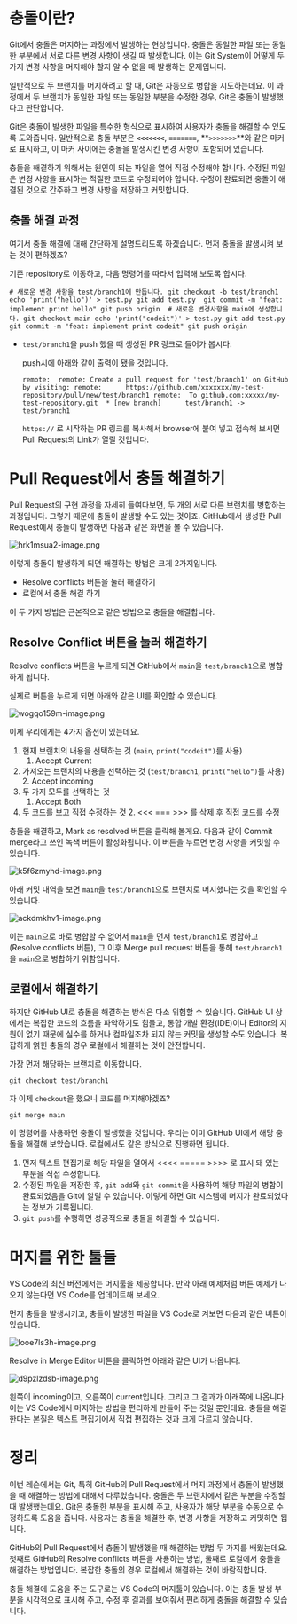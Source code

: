 # 충돌이란?

Git에서 충돌은 머지하는 과정에서 발생하는 현상입니다. 충돌은 동일한 파일 또는 동일한 부분에서 서로 다른 변경 사항이 생길 때 발생합니다. 이는 Git System이 어떻게 두 가지 변경 사항을 머지해야 할지 알 수 없을 때 발생하는 문제입니다.

일반적으로 두 브랜치를 머지하려고 할 때, Git은 자동으로 병합을 시도하는데요. 이 과정에서 두 브랜치가 동일한 파일 또는 동일한 부분을 수정한 경우, Git은 충돌이 발생했다고 판단합니다.

Git은 충돌이 발생한 파일을 특수한 형식으로 표시하여 사용자가 충돌을 해결할 수 있도록 도와줍니다. 일반적으로 충돌 부분은 **`<<<<<<<`**, **`=======`**, **`>>>>>>>`**와 같은 마커로 표시하고, 이 마커 사이에는 충돌을 발생시킨 변경 사항이 포함되어 있습니다.

충돌을 해결하기 위해서는 원인이 되는 파일을 열어 직접 수정해야 합니다. 수정된 파일은 변경 사항을 표시하는 적절한 코드로 수정되어야 합니다. 수정이 완료되면 충돌이 해결된 것으로 간주하고 변경 사항을 저장하고 커밋합니다.

## 충돌 해결 과정

여기서 충돌 해결에 대해 간단하게 설명드리도록 하겠습니다. 먼저 충돌을 발생시켜 보는 것이 편하겠죠?

기존 repository로 이동하고, 다음 명령어를 따라서 입력해 보도록 합시다.

`# 새로운 변경 사항을 test/branch1에 만듭니다. git checkout -b test/branch1 echo 'print("hello")' > test.py git add test.py  git commit -m "feat: implement print hello" git push origin  # 새로운 변경사항을 main에 생성합니다. git checkout main echo 'print("codeit")' > test.py git add test.py git commit -m "feat: implement print codeit" git push origin`

- `test/branch1`을 push 했을 때 생성된 PR 링크로 들어가 봅시다.
    
    push시에 아래와 같이 출력이 됐을 것입니다.
    
    `remote:  remote: Create a pull request for 'test/branch1' on GitHub by visiting: remote:      https://github.com/xxxxxxx/my-test-repository/pull/new/test/branch1 remote:  To github.com:xxxxx/my-test-repository.git  * [new branch]      test/branch1 -> test/branch1`
    
    `https://` 로 시작하는 PR 링크를 복사해서 browser에 붙여 넣고 접속해 보시면 Pull Request의 Link가 열릴 것입니다.
    

# Pull Request에서 충돌 해결하기

Pull Request의 구현 과정을 자세히 들여다보면, 두 개의 서로 다른 브랜치를 병합하는 과정입니다. 그렇기 때문에 충돌이 발생할 수도 있는 것이죠. GitHub에서 생성한 Pull Request에서 충돌이 발생하면 다음과 같은 화면을 볼 수 있습니다.

![hrk1msua2-image.png](https://bakey-api.codeit.kr/api/files/resource?root=static&seqId=6650&version=&directory=hrk1msua2-image.png&name=hrk1msua2-image.png)

이렇게 충돌이 발생하게 되면 해결하는 방법은 크게 2가지입니다.

- Resolve conflicts 버튼을 눌러 해결하기
- 로컬에서 충돌 해결 하기

이 두 가지 방법은 근본적으로 같은 방법으로 충돌을 해결합니다.

## Resolve Conflict 버튼을 눌러 해결하기

Resolve conflicts 버튼을 누르게 되면 GitHub에서 `main`을 `test/branch1`으로 병합하게 됩니다.

실제로 버튼을 누르게 되면 아래와 같은 UI를 확인할 수 있습니다.

![wogqo159m-image.png](https://bakey-api.codeit.kr/api/files/resource?root=static&seqId=6650&version=&directory=wogqo159m-image.png&name=wogqo159m-image.png)

이제 우리에게는 4가지 옵션이 있는데요.

1. 현재 브랜치의 내용을 선택하는 것 (`main`, `print("codeit")`를 사용)
    1. Accept Current
2. 가져오는 브랜치의 내용을 선택하는 것 (`test/branch1`, `print("hello")`를 사용)
    2. Accept incoming
3. 두 가지 모두를 선택하는 것
    1. Accept Both
4. 두 코드를 보고 직접 수정하는 것
    2. <<< === >>> 를 삭제 후 직접 코드를 수정

충돌을 해결하고, Mark as resolved 버튼을 클릭해 볼게요. 다음과 같이 Commit merge라고 쓰인 녹색 버튼이 활성화됩니다. 이 버튼을 누르면 변경 사항을 커밋할 수 있습니다.

![k5f6zmyhd-image.png](https://bakey-api.codeit.kr/api/files/resource?root=static&seqId=6650&version=&directory=k5f6zmyhd-image.png&name=k5f6zmyhd-image.png)

아래 커밋 내역을 보면 `main`을 `test/branch1`으로 브랜치로 머지했다는 것을 확인할 수 있습니다.

![ackdmkhv1-image.png](https://bakey-api.codeit.kr/api/files/resource?root=static&seqId=6650&version=&directory=ackdmkhv1-image.png&name=ackdmkhv1-image.png)

이는 `main`으로 바로 병합할 수 없어서 `main`을 먼저 `test/branch1`로 병합하고(Resolve conflicts 버튼), 그 이후 Merge pull request 버튼을 통해 `test/branch1`을 `main`으로 병합하기 위함입니다.

## 로컬에서 해결하기

하지만 GitHub UI로 충돌을 해결하는 방식은 다소 위험할 수 있습니다. GitHub UI 상에서는 복잡한 코드의 흐름을 파악하기도 힘들고, 통합 개발 환경(IDE)이나 Editor의 지원이 없기 때문에 실수를 하거나 컴파일조차 되지 않는 커밋을 생성할 수도 있습니다. 복잡하게 얽힌 충돌의 경우 로컬에서 해결하는 것이 안전합니다.

가장 먼저 해당하는 브랜치로 이동합니다.

`git checkout test/branch1`

자 이제 `checkout`을 했으니 코드를 머지해야겠죠?

`git merge main`

이 명령어를 사용하면 충돌이 발생했을 것입니다. 우리는 이미 GitHub UI에서 해당 충돌을 해결해 보았습니다. 로컬에서도 같은 방식으로 진행하면 됩니다.

1. 먼저 텍스트 편집기로 해당 파일을 열어서 <<<< ===== >>>> 로 표시 돼 있는 부분을 직접 수정합니다.
2. 수정된 파일을 저장한 후, `git add`와 `git commit`을 사용하여 해당 파일의 병합이 완료되었음을 Git에 알릴 수 있습니다. 이렇게 하면 Git 시스템에 머지가 완료되었다는 정보가 기록됩니다.
3. `git push`를 수행하면 성공적으로 충돌을 해결할 수 있습니다.

# 머지를 위한 툴들

VS Code의 최신 버전에서는 머지툴을 제공합니다. 만약 아래 예제처럼 버튼 예제가 나오지 않는다면 VS Code를 업데이트해 보세요.

먼저 충돌을 발생시키고, 충돌이 발생한 파일을 VS Code로 켜보면 다음과 같은 버튼이 있습니다.

![looe7ls3h-image.png](https://bakey-api.codeit.kr/api/files/resource?root=static&seqId=6650&version=&directory=looe7ls3h-image.png&name=looe7ls3h-image.png)

Resolve in Merge Editor 버튼을 클릭하면 아래와 같은 UI가 나옵니다.

![d9pzlzdsb-image.png](https://bakey-api.codeit.kr/api/files/resource?root=static&seqId=6650&version=&directory=d9pzlzdsb-image.png&name=d9pzlzdsb-image.png)

왼쪽이 incoming이고, 오른쪽이 current입니다. 그리고 그 결과가 아래쪽에 나옵니다. 이는 VS Code에서 머지하는 방법을 편리하게 만들어 주는 것일 뿐인데요. 충돌을 해결한다는 본질은 텍스트 편집기에서 직접 편집하는 것과 크게 다르지 않습니다.

# 정리

이번 레슨에서는 Git, 특히 GitHub의 Pull Request에서 머지 과정에서 충돌이 발생했을 때 해결하는 방법에 대해서 다루었습니다. 충돌은 두 브랜치에서 같은 부분을 수정할 때 발생했는데요. Git은 충돌한 부분을 표시해 주고, 사용자가 해당 부분을 수동으로 수정하도록 도움을 줍니다. 사용자는 충돌을 해결한 후, 변경 사항을 저장하고 커밋하면 됩니다.

GitHub의 Pull Request에서 충돌이 발생했을 때 해결하는 방법 두 가지를 배웠는데요. 첫째로 GitHub의 Resolve conflicts 버튼을 사용하는 방법, 둘째로 로컬에서 충돌을 해결하는 방법입니다. 복잡한 충돌의 경우 로컬에서 해결하는 것이 바람직합니다.

충돌 해결에 도움을 주는 도구로는 VS Code의 머지툴이 있습니다. 이는 충돌 발생 부분을 시각적으로 표시해 주고, 수정 후 결과를 보여줘서 편리하게 충돌을 해결할 수 있습니다.